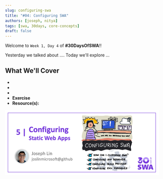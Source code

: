 ```yaml
---
slug: configuring-swa
title: "#04: Configuring SWA"
authors: [joseph, nitya]
tags: [swa, 30days, core-concepts]
draft: false
---
```


Welcome to `Week 1, Day 4` of **#30DaysOfSWA**!! 

Yesterday we talked about .... Today we'll explore ...


## What We'll Cover
 * 
 * 
 * 
 * **Exercise** 
 * **Resource(s):** 

![](../static/img/series/04-banner.png)
